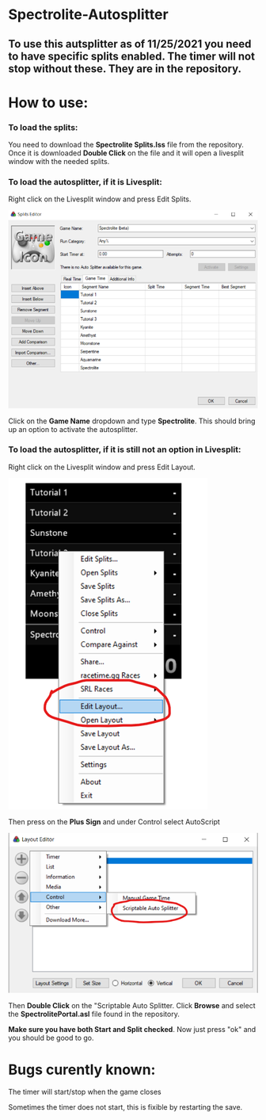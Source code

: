 # Spectrolite-Autosplitter

## To use this autsplitter as of 11/25/2021 you need to have specific splits enabled. The timer will not stop without these. They are in the repository. 

# How to use:

### To load the splits: 
You need to download the **Spectrolite Splits.lss** file from the repository. Once it is downloaded **Double Click** on the file and it will open a livesplit window with the needed splits.

### To load the autosplitter, if it is Livesplit:

Right click on the Livesplit window and press Edit Splits.

![The Edit Splits Screen](https://github.com/Rexicon226/Spectrolite-Autosplitter/blob/main/Source/Splits.png?raw=true)

Click on the **Game Name** dropdown and type **Spectrolite**. This should bring up an option to activate the autosplitter.

### To load the autosplitter, if it is still not an option in Livesplit:

Right click on the Livesplit window and press Edit Layout.

![Right Click on the Window](https://github.com/Rexicon226/Spectrolite-Autosplitter/blob/main/Source/Settings.png?raw=true)

Then press on the **Plus Sign** and under Control select AutoScript

![Click on the Plus sign](https://github.com/Rexicon226/Spectrolite-Autosplitter/blob/main/Source/Script.png?raw=true)

Then **Double Click** on the "Scriptable Auto Splitter.
Click **Browse** and select the **SpectrolitePortal.asl** file found in the repository.  

**Make sure you have both Start and Split checked**. Now just press "ok" and you should be good to go.


# Bugs curently known: 
The timer will start/stop when the game closes

Sometimes the timer does not start, this is fixible by restarting the save.

